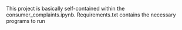 This project is basically self-contained within the consumer_complaints.ipynb.
Requirements.txt contains the necessary programs to run
